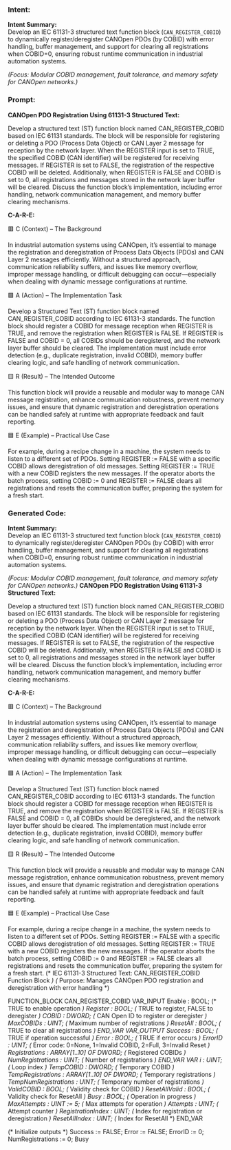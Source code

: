 ### Intent:
**Intent Summary:**  
Develop an IEC 61131-3 structured text function block (`CAN_REGISTER_COBID`) to dynamically register/deregister CANOpen PDOs (by COBID) with error handling, buffer management, and support for clearing all registrations when COBID=0, ensuring robust runtime communication in industrial automation systems.  

*(Focus: Modular COBID management, fault tolerance, and memory safety for CANOpen networks.)*

### Prompt:
**CANOpen PDO Registration Using 61131-3 Structured Text:**

Develop a structured text (ST) function block named CAN_REGISTER_COBID based on IEC 61131 standards. The block will be responsible for registering or deleting a PDO (Process Data Object) or CAN Layer 2 message for reception by the network layer. When the REGISTER input is set to TRUE, the specified COBID (CAN identifier) will be registered for receiving messages. If REGISTER is set to FALSE, the registration of the respective COBID will be deleted. Additionally, when REGISTER is FALSE and COBID is set to 0, all registrations and messages stored in the network layer buffer will be cleared. Discuss the function block’s implementation, including error handling, network communication management, and memory buffer clearing mechanisms.

**C-A-R-E:**

🟥 C (Context) – The Background

In industrial automation systems using CANOpen, it’s essential to manage the registration and deregistration of Process Data Objects (PDOs) and CAN Layer 2 messages efficiently. Without a structured approach, communication reliability suffers, and issues like memory overflow, improper message handling, or difficult debugging can occur—especially when dealing with dynamic message configurations at runtime.

🟩 A (Action) – The Implementation Task

Develop a Structured Text (ST) function block named CAN_REGISTER_COBID according to IEC 61131-3 standards. The function block should register a COBID for message reception when REGISTER is TRUE, and remove the registration when REGISTER is FALSE. If REGISTER is FALSE and COBID = 0, all COBIDs should be deregistered, and the network layer buffer should be cleared. The implementation must include error detection (e.g., duplicate registration, invalid COBID), memory buffer clearing logic, and safe handling of network communication.

🟨 R (Result) – The Intended Outcome

This function block will provide a reusable and modular way to manage CAN message registration, enhance communication robustness, prevent memory issues, and ensure that dynamic registration and deregistration operations can be handled safely at runtime with appropriate feedback and fault reporting.

🟦 E (Example) – Practical Use Case

For example, during a recipe change in a machine, the system needs to listen to a different set of PDOs. Setting REGISTER := FALSE with a specific COBID allows deregistration of old messages. Setting REGISTER := TRUE with a new COBID registers the new messages. If the operator aborts the batch process, setting COBID := 0 and REGISTER := FALSE clears all registrations and resets the communication buffer, preparing the system for a fresh start.

### Generated Code:
**Intent Summary:**  
Develop an IEC 61131-3 structured text function block (`CAN_REGISTER_COBID`) to dynamically register/deregister CANOpen PDOs (by COBID) with error handling, buffer management, and support for clearing all registrations when COBID=0, ensuring robust runtime communication in industrial automation systems.  

*(Focus: Modular COBID management, fault tolerance, and memory safety for CANOpen networks.)*
**CANOpen PDO Registration Using 61131-3 Structured Text:**

Develop a structured text (ST) function block named CAN_REGISTER_COBID based on IEC 61131 standards. The block will be responsible for registering or deleting a PDO (Process Data Object) or CAN Layer 2 message for reception by the network layer. When the REGISTER input is set to TRUE, the specified COBID (CAN identifier) will be registered for receiving messages. If REGISTER is set to FALSE, the registration of the respective COBID will be deleted. Additionally, when REGISTER is FALSE and COBID is set to 0, all registrations and messages stored in the network layer buffer will be cleared. Discuss the function block’s implementation, including error handling, network communication management, and memory buffer clearing mechanisms.

**C-A-R-E:**

🟥 C (Context) – The Background

In industrial automation systems using CANOpen, it’s essential to manage the registration and deregistration of Process Data Objects (PDOs) and CAN Layer 2 messages efficiently. Without a structured approach, communication reliability suffers, and issues like memory overflow, improper message handling, or difficult debugging can occur—especially when dealing with dynamic message configurations at runtime.

🟩 A (Action) – The Implementation Task

Develop a Structured Text (ST) function block named CAN_REGISTER_COBID according to IEC 61131-3 standards. The function block should register a COBID for message reception when REGISTER is TRUE, and remove the registration when REGISTER is FALSE. If REGISTER is FALSE and COBID = 0, all COBIDs should be deregistered, and the network layer buffer should be cleared. The implementation must include error detection (e.g., duplicate registration, invalid COBID), memory buffer clearing logic, and safe handling of network communication.

🟨 R (Result) – The Intended Outcome

This function block will provide a reusable and modular way to manage CAN message registration, enhance communication robustness, prevent memory issues, and ensure that dynamic registration and deregistration operations can be handled safely at runtime with appropriate feedback and fault reporting.

🟦 E (Example) – Practical Use Case

For example, during a recipe change in a machine, the system needs to listen to a different set of PDOs. Setting REGISTER := FALSE with a specific COBID allows deregistration of old messages. Setting REGISTER := TRUE with a new COBID registers the new messages. If the operator aborts the batch process, setting COBID := 0 and REGISTER := FALSE clears all registrations and resets the communication buffer, preparing the system for a fresh start.
(* IEC 61131-3 Structured Text: CAN_REGISTER_COBID Function Block *)
(* Purpose: Manages CANOpen PDO registration and deregistration with error handling *)

FUNCTION_BLOCK CAN_REGISTER_COBID
VAR_INPUT
    Enable : BOOL;                  (* TRUE to enable operation *)
    Register : BOOL;                (* TRUE to register, FALSE to deregister *)
    COBID : DWORD;                   (* CAN Open ID to register or deregister *)
    MaxCOBIDs : UINT;                (* Maximum number of registrations *)
    ResetAll : BOOL;                (* TRUE to clear all registrations *)
END_VAR
VAR_OUTPUT
    Success : BOOL;                 (* TRUE if operation successful *)
    Error : BOOL;                    (* TRUE if error occurs *)
    ErrorID : UINT;                  (* Error code: 0=None, 1=Invalid COBID, 2=Full, 3=Invalid Reset *)
    Registrations : ARRAY[1..10] OF DWORD; (* Registered COBIDs *)
    NumRegistrations : UINT;         (* Number of registrations *)
END_VAR
VAR
    i : UINT;                        (* Loop index *)
    TempCOBID : DWORD;               (* Temporary COBID *)
    TempRegistrations : ARRAY[1..10] OF DWORD; (* Temporary registrations *)
    TempNumRegistrations : UINT;     (* Temporary number of registrations *)
    ValidCOBID : BOOL;               (* Validity check for COBID *)
    ResetAllValid : BOOL;            (* Validity check for ResetAll *)
    Busy : BOOL;                     (* Operation in progress *)
    MaxAttempts : UINT := 5;         (* Max attempts for operation *)
    Attempts : UINT;                 (* Attempt counter *)
    RegistrationIndex : UINT;        (* Index for registration or deregistration *)
    ResetAllIndex : UINT;            (* Index for ResetAll *)
END_VAR

(* Initialize outputs *)
Success := FALSE;
Error := FALSE;
ErrorID := 0;
NumRegistrations := 0;
Busy
